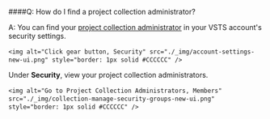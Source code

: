 ####Q:	How do I find a project collection administrator?

A: You can find your [project collection administrator](../security/set-project-collection-level-permissions.md) 
in your VSTS account's security settings.

	<img alt="Click gear button, Security" src="./_img/account-settings-new-ui.png" style="border: 1px solid #CCCCCC" />

Under **Security**, view your project collection administrators.

	<img alt="Go to Project Collection Administrators, Members" src="./_img/collection-manage-security-groups-new-ui.png" style="border: 1px solid #CCCCCC" />
